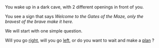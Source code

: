 You wake up in a dark cave, with 2 different openings in front of you. 

You see a sign that says *Welcome to the Gates of the Maze, only the bravest of the brave make it here.*   

We will start with one simple question. 

Will you go [right](right.md), will you go [left](left.md), or do you want to wait and make a [plan](plan.md) ? 
